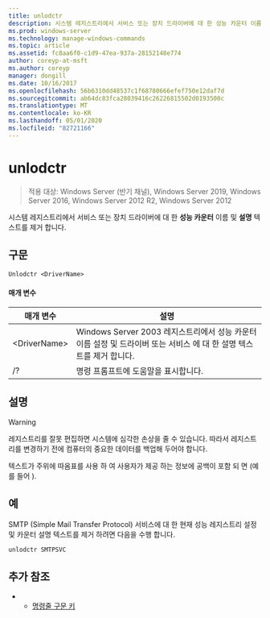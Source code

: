 ```yaml
---
title: unlodctr
description: 시스템 레지스트리에서 서비스 또는 장치 드라이버에 대 한 성능 카운터 이름 및 설명 텍스트를 제거 하는 unlodctr에 대 한 참조 항목
ms.prod: windows-server
ms.technology: manage-windows-commands
ms.topic: article
ms.assetid: fc8aa6f0-c1d9-47ea-937a-28152148e774
author: coreyp-at-msft
ms.author: coreyp
manager: dongill
ms.date: 10/16/2017
ms.openlocfilehash: 56b6310dd48537c1f68780666efef750e12daf7d
ms.sourcegitcommit: ab64dc83fca28039416c26226815502d0193500c
ms.translationtype: MT
ms.contentlocale: ko-KR
ms.lasthandoff: 05/01/2020
ms.locfileid: "82721166"
---
```

# <a name="unlodctr"></a>unlodctr

> 적용 대상: Windows Server (반기 채널), Windows Server 2019, Windows Server 2016, Windows Server 2012 R2, Windows Server 2012

시스템 레지스트리에서 서비스 또는 장치 드라이버에 대 한 **성능 카운터** 이름 및 **설명** 텍스트를 제거 합니다.   

## <a name="syntax"></a>구문  
```  
Unlodctr <DriverName>   
```  
#### <a name="parameters"></a>매개 변수  
|매개 변수|설명|  
|-------|--------|  
|\<DriverName>|Windows Server 2003 레지스트리에서 성능 카운터 이름 설정 및 드라이버 또는 서비스 <DriverName> 에 대 한 설명 텍스트를 제거 합니다.|  
|/?|명령 프롬프트에 도움말을 표시합니다.|  

## <a name="remarks"></a>설명  
> [!WARNING]  
> 레지스트리를 잘못 편집하면 시스템에 심각한 손상을 줄 수 있습니다. 따라서 레지스트리를 변경하기 전에 컴퓨터의 중요한 데이터를 백업해 두어야 합니다.  

텍스트가 주위에 따옴표를 사용 하 여 사용자가 제공 하는 정보에 공백이 포함 되 면 (예를 들어 <DriverName>).  

## <a name="examples"></a>예  
SMTP (Simple Mail Transfer Protocol) 서비스에 대 한 현재 성능 레지스트리 설정 및 카운터 설명 텍스트를 제거 하려면 다음을 수행 합니다.  
```  
unlodctr SMTPSVC  
```  
## <a name="additional-references"></a>추가 참조  
-   - [명령줄 구문 키](command-line-syntax-key.md)  
  
